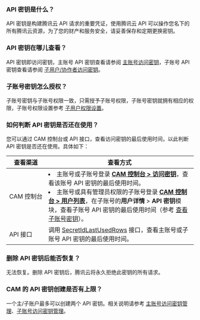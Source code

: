 ### API 密钥是什么？

API 密钥是构建腾讯云 API 请求的重要凭证，使用腾讯云 API 可以操作您名下的所有腾讯云资源，为了您的财产和服务安全，请妥善保存和定期更换密钥。

### API 密钥在哪儿查看？

API 密钥即访问密钥，主账号 API 密钥查看请参阅 [主账号访问密钥](https://cloud.tencent.com/document/product/598/40488)，子账号 API 密钥查看请参阅 [子用户/协作者访问密钥](https://cloud.tencent.com/document/product/598/37140)。

### 子账号密钥怎么授权？

子账号密钥与子账号权限一致，只需授予子账号权限，子账号密钥就拥有相应的权限，子账号权限设置参考 [子用户权限设置](https://cloud.tencent.com/document/product/598/36256)。


### 如何判断 API 密钥是否还在使用？
您可以通过 CAM 控制台或 API 接口，查看访问密钥的最后使用时间，以此判断 API 密钥是否还在使用。具体如下：

| 查看渠道 | 查看方式 | 
|---------|---------|
| <nobr>CAM 控制台</nobr> | <li>主账号或子账号登录 [**CAM 控制台 > 访问密钥**](https://console.cloud.tencent.com/cam/capi)，查看该账号 API 密钥的最后使用时间。</li><li>主账号或具有管理员权限的子账号登录 [**CAM 控制台 > 用户列表**](https://console.cloud.tencent.com/cam)，在子账号的**用户详情** > **API 密钥**模块，查看子账号 API 密钥的最后使用时间（参考 [查看子账号密钥](https://cloud.tencent.com/document/product/598/37140#.E6.9F.A5.E7.9C.8B.E5.AD.90.E8.B4.A6.E5.8F.B7-api-.E5.AF.86.E9.92.A5)）。</li>|
| API 接口 | 调用 [SecretIdLastUsedRows](https://cloud.tencent.com/document/product/598/58230) 接口，查看主账号或子账号 API 密钥的最后使用时间。|


### 删除 API 密钥后能否恢复？
无法恢复。删除 API 密钥后，腾讯云将永久拒绝此密钥的所有请求。


### CAM 的 API 密钥创建是否有上限？
一个主/子账户最多可以创建两个 API 密钥。相关说明请参考 [主账号访问密钥管理](https://cloud.tencent.com/document/product/598/40488)、[子账号访问密钥管理](https://cloud.tencent.com/document/product/598/37140)。
